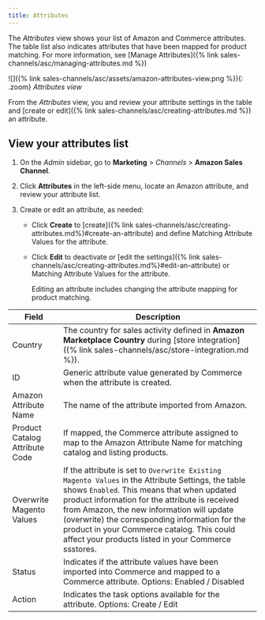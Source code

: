 ```yaml
---
title: Attributes
---
```



The _Attributes_ view shows your list of Amazon and Commerce attributes. The table list also indicates attributes that have been mapped for product matching. For more information, see [Manage Attributes]({% link sales-channels/asc/managing-attributes.md %})

![]({% link sales-channels/asc/assets/amazon-attributes-view.png %}){: .zoom}
_Attributes view_

From the _Attributes_ view, you and review your attribute settings in the table and [create or edit]({% link sales-channels/asc/creating-attributes.md %}) an attribute.

## View your attributes list

1. On the _Admin_ sidebar, go to **Marketing** > _Channels_ > **Amazon Sales Channel**.

1. Click **Attributes** in the left-side menu, locate an Amazon attribute, and review your attribute list.

1. Create or edit an attribute, as needed:

   - Click **Create** to [create]({% link sales-channels/asc/creating-attributes.md%}#create-an-attribute) and define Matching Attribute Values for the attribute.

   - Click **Edit** to deactivate or [edit the settings]({% link sales-channels/asc/creating-attributes.md%}#edit-an-attribute) or Matching Attribute Values for the attribute.

      Editing an attribute includes changing the attribute mapping for product matching.

|Field|Description|
|--- |--- |
|Country|The country for sales activity defined in  **Amazon Marketplace Country** during [store integration]({% link sales-channels/asc/store-integration.md %}).|
|ID|Generic attribute value generated by Commerce when the attribute is created.|
|Amazon Attribute Name|The name of the attribute imported from Amazon.|
|Product Catalog Attribute Code|If mapped, the Commerce attribute assigned to map to the Amazon Attribute Name for matching catalog and listing products.|
|Overwrite Magento Values|If the attribute is set to `Overwrite Existing Magento Values` in the Attribute Settings, the table shows `Enabled`. This means that when updated product information for the attribute is received from Amazon, the new information will update (overwrite) the corresponding information for the product in your Commerce catalog. This could affect your products listed in your Commerce ssstores.|
|Status|Indicates if the attribute values have been imported into Commerce and mapped to a Commerce attribute. Options: Enabled / Disabled|
|Action|Indicates the task options available for the attribute. Options: Create / Edit|
